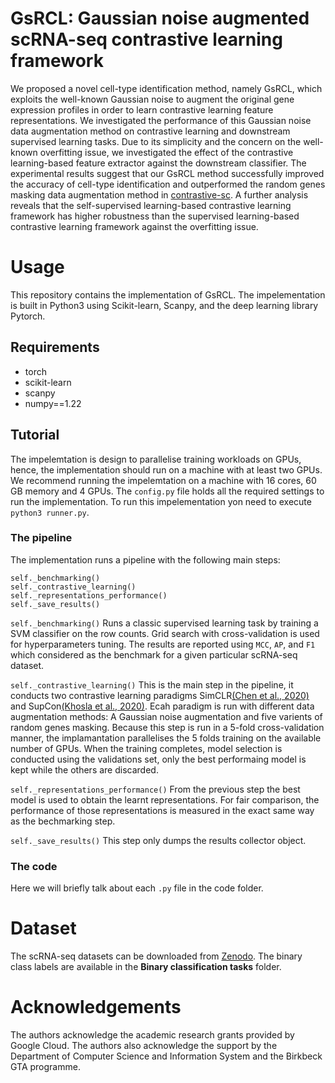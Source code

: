 # GsRCL: Gaussian noise augmented scRNA-seq contrastive learning framework
We proposed a novel cell-type identification method, namely GsRCL, which exploits the well-known Gaussian noise to augment the original gene expression profiles in order to learn contrastive learning feature representations. We investigated the performance of this Gaussian noise data augmentation method on contrastive learning and downstream supervised learning tasks. Due to its simplicity and the concern on the well-known overfitting issue, we investigated the effect of the contrastive learning-based feature extractor against the downstream classifier. The experimental results suggest that our GsRCL method successfully improved the accuracy of cell-type identification and outperformed the random genes masking data augmentation method in [contrastive-sc](https://doi.org/10.1186/s12859-021-04210-8). A further analysis reveals that the self-supervised learning-based contrastive learning framework has higher robustness than the supervised learning-based contrastive learning framework against the overfitting issue.

# Usage
This repository contains the implementation of GsRCL. The impelementation is built in Python3 using Scikit-learn, Scanpy, and the deep learning library Pytorch. 

## Requirements
- torch
- scikit-learn
- scanpy
- numpy==1.22

## Tutorial
The impelemtation is design to parallelise training workloads on GPUs, hence, the implementation should run on a machine with at least two GPUs. We recommend running the impelemtation on a machine with 16 cores, 60 GB memory and 4 GPUs. The `config.py` file holds all the required settings to run the implementation. To run this impelementation yon need to execute `python3 runner.py`.

### The pipeline
The implementation runs a pipeline with the following main steps:
```
self._benchmarking()
self._contrastive_learning()
self._representations_performance()
self._save_results()
```

`self._benchmarking()` Runs a classic supervised learning task by training a SVM classifier on the row counts. Grid search with cross-validation is used for hyperparameters tuning. The results are reported using `MCC`, `AP`, and `F1` which considered as the benchmark for a given particular scRNA-seq dataset.

`self._contrastive_learning()` This is the main step in the pipeline, it conducts two contrastive learning paradigms SimCLR[(Chen et al., 2020)](http://proceedings.mlr.press/v119/chen20j.html) and SupCon[(Khosla et al., 2020)](https://proceedings.neurips.cc/paper/2020/hash/d89a66c7c80a29b1bdbab0f2a1a94af8-Abstract.html). Ecah paradigm is run with different data augmentation methods: A Gaussian noise augmentation and five varients of random genes masking. Because this step is run in a 5-fold cross-validation manner, the implamantation parallelises the 5 folds training on the available number of GPUs. When the training completes, model selection is conducted using the validations set, only the best performaing model is kept while the others are discarded.

`self._representations_performance()` From the previous step the best model is used to obtain the learnt representations. For fair comparison, the performance of those representations is measured in the exact same way as the bechmarking step.

`self._save_results()` This step only dumps the results collector object.

### The code
Here we will briefly talk about each `.py` file in the code folder.



# Dataset
The scRNA-seq datasets can be downloaded from [Zenodo](https://zenodo.org/record/3357167#.YzxZg9jMJdg). The binary class labels are available in the **Binary classification tasks** folder.

# Acknowledgements
The authors acknowledge the academic research grants provided by Google Cloud. The authors also acknowledge the support by the Department of Computer Science and Information System and the Birkbeck GTA programme.

